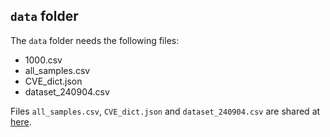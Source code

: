 ## `data` folder

The `data` folder needs the following files:
   - 1000.csv
   - all_samples.csv
   - CVE_dict.json
   - dataset_240904.csv

Files `all_samples.csv`, `CVE_dict.json` and `dataset_240904.csv` are shared at [here](https://zenodo.org/records/10387529?token=eyJhbGciOiJIUzUxMiJ9.eyJpZCI6IjY2ZjAyNTY5LTczODYtNGJiOS1hYWJlLTcyZTE3ZjNiOTc2YiIsImRhdGEiOnt9LCJyYW5kb20iOiI5NjVkYjNlNWJmMzM0YTYxNzdiMzNhNzczMjg3NGNiZiJ9.SJtsIHOHPrUsf8DfTHCrCMWt55dOmLSvXbwFXHGhH47yo8IStQe6hva8YflFHpVzci8EIDmFNFrzVtZSLWB_kQ).
